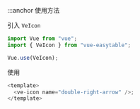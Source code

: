 :::anchor 使用方法

引入 `VeIcon`

```javascript
import Vue from "vue";
import { VeIcon } from "vue-easytable";

Vue.use(VeIcon);
```

使用

```javascript
<template>
  <ve-icon name="double-right-arrow" />;
</template>
```

